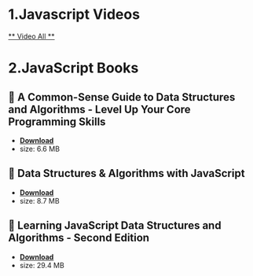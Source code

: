 # 1.Javascript Videos

[** Video All **](https://www.youtube.com/@anonystick)

# 2.JavaScript Books

## :rocket: A Common-Sense Guide to Data Structures and Algorithms - Level Up Your Core Programming Skills

* [**Download**](/javascript/A-Common-Sense-Guide-to-Data-Structures-and-Algorithms-Level-Up-Your-Core-Programming-Skills.pdf)
* size: 6.6 MB

## :rocket: Data Structures & Algorithms with JavaScript

* [**Download**](/javascript/Data-Structures-&-Algorithms-with-JavaScript.pdf)
* size: 8.7 MB

## :rocket: Learning JavaScript Data Structures and Algorithms - Second Edition

* [**Download**](/javascript/Learning-JavaScript-Data-Structures-and-Algorithms-Second-Edition.pdf)
* size: 29.4 MB
